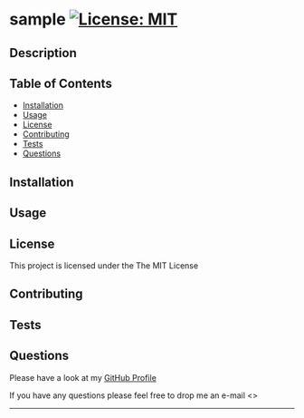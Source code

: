 #  sample  [![License: MIT](https://img.shields.io/badge/License-MIT-yellow.svg)](https://opensource.org/licenses/MIT)

  ## Description
  
  
  

  ## Table of Contents
  
  * [Installation](#installation)
  * [Usage](#usage)
  * [License](#license)
  * [Contributing](#contributing)
  * [Tests](#tests)
  * [Questions](#questions)

  ## Installation
  
  
  
  
  ## Usage 
  
  
  

  ## License
  
  This project is licensed under the The MIT License
  
  
  ## Contributing
  
  
  
  
  ## Tests
  
  
  

  ## Questions

  Please have a look at my [GitHub Profile](https://github.com//)

  If you have any questions please feel free to drop me an e-mail <>


  ---